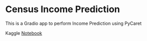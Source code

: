 # Census Income Prediction

This is a Gradio app to perform Income Prediction using PyCaret

Kaggle [Notebook](https://www.kaggle.com/charlessamuel/census-income-prediction-using-pycaret)